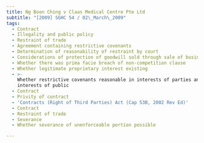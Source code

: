 ```yaml
---
title: Ng Boon Ching v Claas Medical Centre Pte Ltd
subtitle: "[2009] SGHC 54 / 02\_March\_2009"
tags:
  - Contract
  - Illegality and public policy
  - Restraint of trade
  - Agreement containing restrictive covenants
  - Determination of reasonability of restraint by court
  - Considerations of protection of goodwill sold through sale of business
  - Whether there was prima facie breach of non-competition clause
  - Whether legitimate proprietary interest existing
  - >-
    Whether restrictive covenants reasonable in interests of parties and in
    interests of public
  - Contract
  - Privity of contract
  - 'Contracts (Right of Third Parties) Act (Cap 53B, 2002 Rev Ed)'
  - Contract
  - Restraint of trade
  - Severance
  - Whether severance of unenforceable portion possible

---
```


